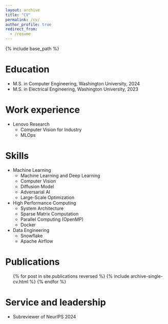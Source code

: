 ```yaml
---
layout: archive
title: "CV"
permalink: /cv/
author_profile: true
redirect_from:
  - /resume
---
```


{% include base_path %}

Education
======
* M.S. in Computer Engineering, Washington University, 2024
* M.S. in Electrical Engineering, Washington University, 2023

Work experience
======
* Lenovo Research
  * Computer Vision for Industry
  * MLOps

Skills
======
* Machine Learning
  * Machine Learning and Deep Learning
  * Computer Vision
  * Diffusion Model
  * Adversarial AI
  * Large-Scale Optimization
* High Performance Computing
  * System Architecture
  * Sparse Matrix Computation
  * Parallel Computing (OpenMP)
  * Docker
* Data Engineering
  * Snowflake
  * Apache Airflow

Publications
======
  <ul>{% for post in site.publications reversed %}
    {% include archive-single-cv.html %}
  {% endfor %}</ul>

  
Service and leadership
======
* Subreviewer of NeurIPS 2024
